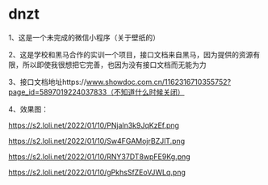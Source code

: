 # dnzt
1、这是一个未完成的微信小程序（关于壁纸的）  
  
2、这是学校和黑马合作的实训一个项目，接口文档来自黑马，因为提供的资源有限，所以即使我很想把它完善，也因为没有接口文档而无能为力  
  
3、接口文档地址https://www.showdoc.com.cn/1162316710355752?page_id=5897019224037833（不知道什么时候关闭）  
  
4、效果图：  
  
https://s2.loli.net/2022/01/10/PNjaln3k9JqKzEf.png  
  
https://s2.loli.net/2022/01/10/Sw4FGAMojrBZJlT.png  
  
https://s2.loli.net/2022/01/10/RNY37DT8wpFE9Kg.png  
  
https://s2.loli.net/2022/01/10/gPkhsSfZEoVJWLq.png  

